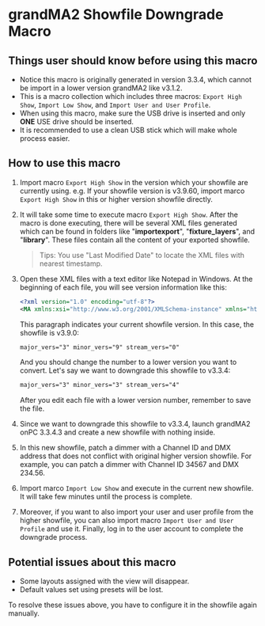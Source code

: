# grandMA2 Showfile Downgrade Macro

## Things user should know before using this macro

- Notice this macro is originally generated in version 3.3.4, which cannot be import in a lower version grandMA2 like v3.1.2.
- This is a macro collection which includes three macros: `Export High Show`, `Import Low Show`, and `Import User and User Profile`.
- When using this macro, make sure the USB drive is inserted and only **ONE** USE drive should be inserted.
- It is recommended to use a clean USB stick which will make whole process easier.

## How to use this macro

1. Import macro `Export High Show` in the version which your showfile are currently using. e.g. If your showfile version is v3.9.60, import marco `Export High Show` in this or higher version showfile directly.
2. It will take some time to execute macro `Export High Show`. After the macro is done executing, there will be several XML files generated which can be found in folders like "**importexport**", "**fixture_layers**", and "**library**". These files contain all the content of your exported showfile.
   > Tips: You use "Last Modified Date" to locate the XML files with nearest timestamp.
3. Open these XML files with a text editor like Notepad in Windows. At the beginning of each file, you will see version information like this:

   ```xml
   <?xml version="1.0" encoding="utf-8"?>
   <MA xmlns:xsi="http://www.w3.org/2001/XMLSchema-instance" xmlns="http://schemas.malighting.de/grandma2/xml/MA" xsi:schemaLocation="http://schemas.malighting.de/grandma2/xml/MA http://schemas.malighting.de/grandma2/xml/3.9.60/MA.xsd" major_vers="3" minor_vers="9" stream_vers="0">
   ```

   This paragraph indicates your current showfile version. In this case, the showfile is v3.9.0:

   ```xml
   major_vers="3" minor_vers="9" stream_vers="0"
   ```

   And you should change the number to a lower version you want to convert. Let's say we want to downgrade this showfile to v3.3.4:

   ```xml
   major_vers="3" minor_vers="3" stream_vers="4"
   ```

   After you edit each file with a lower version number, remember to save the file.

4. Since we want to downgrade this showfile to v3.3.4, launch grandMA2 onPC 3.3.4.3 and create a new showfile with nothing inside.
5. In this new showfile, patch a dimmer with a Channel ID and DMX address that does not conflict with original higher version showfile. For example, you can patch a dimmer with Channel ID 34567 and DMX 234.56.
6. Import marco `Import Low Show` and execute in the current new showfile. It will take few minutes until the process is complete.
7. Moreover, if you want to also import your user and user profile from the higher showfile, you can also import macro `Import User and User Profile` and use it. Finally, log in to the user account to complete the downgrade process.

## Potential issues about this macro

- Some layouts assigned with the view will disappear.
- Default values set using presets will be lost.

To resolve these issues above, you have to configure it in the showfile again manually.
